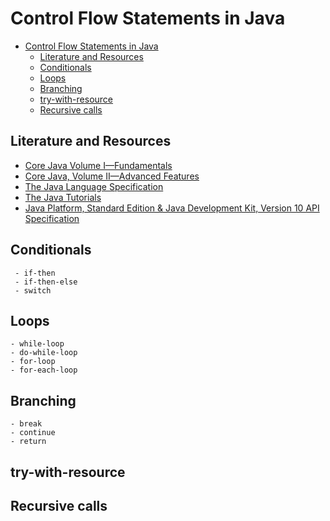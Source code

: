 # Control Flow Statements in Java

<!-- TOC -->
* [Control Flow Statements in Java](#control-flow-statements-in-java)
  * [Literature and Resources](#literature-and-resources)
  * [Conditionals](#conditionals)
  * [Loops](#loops)
  * [Branching](#branching)
  * [try-with-resource](#try-with-resource)
  * [Recursive calls](#recursive-calls)
<!-- TOC -->

## Literature and Resources

- [Core Java Volume I—Fundamentals](https://learning.oreilly.com/library/view/core-java-volume/9780135167199/)
- [Core Java, Volume II—Advanced Features](https://learning.oreilly.com/library/view/core-java-volume/9780135167175/)
- [The Java Language Specification](https://docs.oracle.com/javase/specs/)
- [The Java Tutorials](https://docs.oracle.com/javase/tutorial/)
- [Java Platform, Standard Edition & Java Development Kit, Version 10 API Specification](https://docs.oracle.com/javase/10/docs/api/overview-summary.html)

## Conditionals

     - if-then
     - if-then-else
     - switch

## Loops

    - while-loop
    - do-while-loop
    - for-loop
    - for-each-loop

## Branching

    - break
    - continue
    - return

## try-with-resource

## Recursive calls

